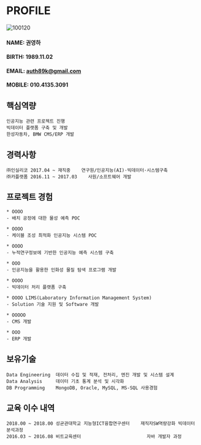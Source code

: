 # PROFILE
![100120](https://user-images.githubusercontent.com/49545717/56680155-aad19180-6701-11e9-880c-1396455f856c.jpg)
#### NAME: 권영하
#### BIRTH: 1989.11.02
#### EMAIL: auth89k@gmail.com
#### MOBILE: 010.4135.3091

## 핵심역량
```
인공지능 관련 프로젝트 진행
빅데이터 플랫폼 구축 및 개발
한성자동차, BMW CMS/ERP 개발
```
## 경력사항
```
㈜인실리코 2017.04 ~ 재직중    연구원/인공지능(AI)·빅데이터·시스템구축
㈜카플랫폼 2016.11 ~ 2017.03    사원/소프트웨어 개발
```

## 프로젝트 경험
```
* OOOO
- 배치 공정에 대한 물성 예측 POC

* OOOO
- 케이블 조성 최적화 인공지능 시스템 POC

* OOOO
- 누적연구정보에 기반한 인공지능 예측 시스템 구축

* OOO
- 인공지능을 활용한 인화성 물질 탐색 프로그램 개발

* OOOO
- 빅데이터 처리 플랫폼 구축 

* OOOO LIMS(Laboratory Information Management System)
- Solution 기술 지원 및 Software 개발

* OOOOO
- CMS 개발

* OOO
- ERP 개발
```

## 보유기술
```
Data Engineering  데이터 수집 및 적재, 전처리, 엔진 개발 및 시스템 설계
Data Analysis     데이터 기초 통계 분석 및 시각화
DB Programming	  MongoDB, Oracle, MySQL, MS-SQL 사용경험
```

## 교육 이수 내역
```
2018.00 ~ 2018.00 성균관대학교 지능형ICT융합연구센터    재직자SW역량강화 빅데이터 분석과정
2016.03 ~ 2016.08 비트교육센터                        자바 개발자 과정
```
